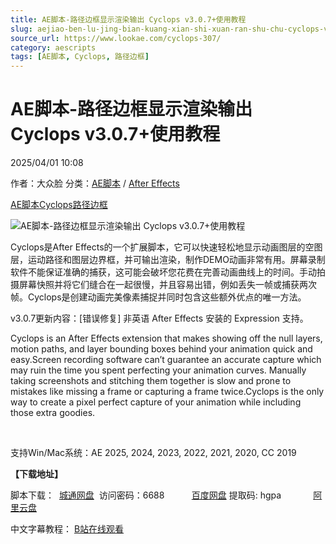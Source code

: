 ```yaml
---
title: AE脚本-路径边框显示渲染输出 Cyclops v3.0.7+使用教程
slug: aejiao-ben-lu-jing-bian-kuang-xian-shi-xuan-ran-shu-chu-cyclops-v3-0-7-shi-yong-jiao-cheng
source_url: https://www.lookae.com/cyclops-307/
category: aescripts
tags: [AE脚本, Cyclops, 路径边框]
---
```

# AE脚本-路径边框显示渲染输出 Cyclops v3.0.7+使用教程

2025/04/01 10:08

作者：大众脸
分类：[AE脚本](https://www.lookae.com/after-effects/aescripts/) / [After Effects](https://www.lookae.com/after-effects/)

[AE脚本](https://www.lookae.com/tag/ae%e8%84%9a%e6%9c%ac/)[Cyclops](https://www.lookae.com/tag/cyclops/)[路径边框](https://www.lookae.com/tag/%e8%b7%af%e5%be%84%e8%be%b9%e6%a1%86/)

![AE脚本-路径边框显示渲染输出 Cyclops v3.0.7+使用教程](https://www.lookae.com/wp-content/uploads/2025/04/Cyclops-307.jpg "AE脚本-路径边框显示渲染输出 Cyclops v3.0.7+使用教程-LookAE.com")

Cyclops是After Effects的一个扩展脚本，它可以快速轻松地显示动画图层的空图层，运动路径和图层边界框，并可输出渲染，制作DEMO动画非常有用。屏幕录制软件不能保证准确的捕获，这可能会破坏您花费在完善动画曲线上的时间。手动拍摄屏幕快照并将它们缝合在一起很慢，并且容易出错，例如丢失一帧或捕获两次帧。Cyclops是创建动画完美像素捕捉并同时包含这些额外优点的唯一方法。

v3.0.7更新内容：[错误修复] 非英语 After Effects 安装的 Expression 支持。

Cyclops is an After Effects extension that makes showing off the null layers, motion paths, and layer bounding boxes behind your animation quick and easy.Screen recording software can’t guarantee an accurate capture which may ruin the time you spent perfecting your animation curves. Manually taking screenshots and stitching them together is slow and prone to mistakes like missing a frame or capturing a frame twice.Cyclops is the only way to create a pixel perfect capture of your animation while including those extra goodies.

[﻿﻿﻿﻿﻿](http://cloud.video.taobao.com/play/u/null/p/1/e/6/t/1/478480349831.mp4)

支持Win/Mac系统：AE 2025, 2024, 2023, 2022, 2021, 2020, CC 2019

**【下载地址】**

脚本下载：  [城通网盘](https://url70.ctfile.com/f/2827370-1488367147-9985d8?p=4431)  访问密码：6688           [百度网盘](https://pan.baidu.com/s/1qResNipMK5a_KzMG7Y0M5A?pwd=hgpa) 提取码: hgpa             [阿里云盘](https://www.alipan.com/s/1Ypjm5T2GmQ)

中文字幕教程： [B站在线观看](https://www.bilibili.com/video/BV1ny4y1H7aV?p=2)
